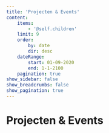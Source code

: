 ```yaml
---
title: 'Projecten & Events'
content:
    items:
        - '@self.children'
    limit: 9
    order:
        by: date
        dir: desc
    dateRange:
        start: 01-09-2020
        end: 1-1-2100
    pagination: true
show_sidebar: false
show_breadcrumbs: false
show_pagination: true
---
```


# Projecten & Events
